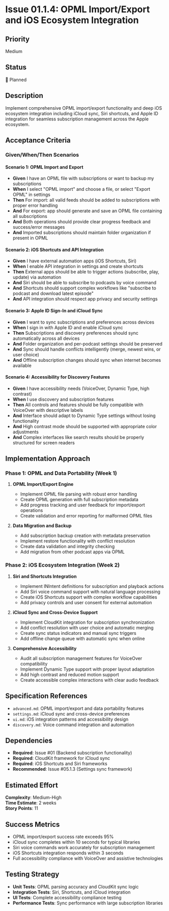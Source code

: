# Issue 01.1.4: OPML Import/Export and iOS Ecosystem Integration

## Priority
Medium

## Status
🔄 Planned

## Description
Implement comprehensive OPML import/export functionality and deep iOS ecosystem integration including iCloud sync, Siri shortcuts, and Apple ID integration for seamless subscription management across the Apple ecosystem.

## Acceptance Criteria

### Given/When/Then Scenarios

#### Scenario 1: OPML Import and Export
- **Given** I have an OPML file with subscriptions or want to backup my subscriptions
- **When** I select "OPML import" and choose a file, or select "Export OPML" in settings
- **Then** For import: all valid feeds should be added to subscriptions with proper error handling
- **And** For export: app should generate and save an OPML file containing all subscriptions
- **And** Both operations should provide clear progress feedback and success/error messages
- **And** Imported subscriptions should maintain folder organization if present in OPML

#### Scenario 2: iOS Shortcuts and API Integration
- **Given** I have external automation apps (iOS Shortcuts, Siri)
- **When** I enable API integration in settings and create shortcuts
- **Then** External apps should be able to trigger actions (subscribe, play, update) via automation
- **And** Siri should be able to subscribe to podcasts by voice command
- **And** Shortcuts should support complex workflows like "subscribe to podcast and download latest episode"
- **And** API integration should respect app privacy and security settings

#### Scenario 3: Apple ID Sign-In and iCloud Sync
- **Given** I want to sync subscriptions and preferences across devices
- **When** I sign in with Apple ID and enable iCloud sync
- **Then** Subscriptions and discovery preferences should sync automatically across all devices
- **And** Folder organization and per-podcast settings should be preserved
- **And** Sync should handle conflicts intelligently (merge, newest wins, or user choice)
- **And** Offline subscription changes should sync when internet becomes available

#### Scenario 4: Accessibility for Discovery Features
- **Given** I have accessibility needs (VoiceOver, Dynamic Type, high contrast)
- **When** I use discovery and subscription features
- **Then** All controls and features should be fully compatible with VoiceOver with descriptive labels
- **And** Interface should adapt to Dynamic Type settings without losing functionality
- **And** High contrast mode should be supported with appropriate color adjustments
- **And** Complex interfaces like search results should be properly structured for screen readers

## Implementation Approach

### Phase 1: OPML and Data Portability (Week 1)
1. **OPML Import/Export Engine**
   - Implement OPML file parsing with robust error handling
   - Create OPML generation with full subscription metadata
   - Add progress tracking and user feedback for import/export operations
   - Create validation and error reporting for malformed OPML files

2. **Data Migration and Backup**
   - Add subscription backup creation with metadata preservation
   - Implement restore functionality with conflict resolution
   - Create data validation and integrity checking
   - Add migration from other podcast apps via OPML

### Phase 2: iOS Ecosystem Integration (Week 2)
1. **Siri and Shortcuts Integration**
   - Implement INIntent definitions for subscription and playback actions
   - Add Siri voice command support with natural language processing
   - Create iOS Shortcuts support with complex workflow capabilities
   - Add privacy controls and user consent for external automation

2. **iCloud Sync and Cross-Device Support**
   - Implement CloudKit integration for subscription synchronization
   - Add conflict resolution with user choice and automatic merging
   - Create sync status indicators and manual sync triggers
   - Add offline change queue with automatic sync when online

3. **Comprehensive Accessibility**
   - Audit all subscription management features for VoiceOver compatibility
   - Implement Dynamic Type support with proper layout adaptation
   - Add high contrast and reduced motion support
   - Create accessible complex interactions with clear audio feedback

## Specification References
- `advanced.md`: OPML import/export and data portability features
- `settings.md`: iCloud sync and cross-device preferences
- `ui.md`: iOS integration patterns and accessibility design
- `discovery.md`: Voice command integration and automation

## Dependencies
- **Required**: Issue #01 (Backend subscription functionality)
- **Required**: CloudKit framework for iCloud sync
- **Required**: iOS Shortcuts and Siri frameworks
- **Recommended**: Issue #05.1.3 (Settings sync framework)

## Estimated Effort
**Complexity**: Medium-High  
**Time Estimate**: 2 weeks  
**Story Points**: 11

## Success Metrics
- OPML import/export success rate exceeds 95%
- iCloud sync completes within 10 seconds for typical libraries
- Siri voice commands work accurately for subscription management
- iOS Shortcuts integration responds within 3 seconds
- Full accessibility compliance with VoiceOver and assistive technologies

## Testing Strategy
- **Unit Tests**: OPML parsing accuracy and CloudKit sync logic
- **Integration Tests**: Siri, Shortcuts, and iCloud integration
- **UI Tests**: Complete accessibility compliance testing
- **Performance Tests**: Sync performance with large subscription libraries